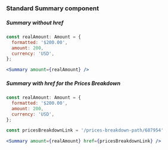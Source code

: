 ### Standard Summary component

##### Summary without href

```jsx padded
const realAmount: Amount = {
  formatted: '$200.00',
  amount: 200,
  currency: 'USD',
};

<Summary amount={realAmount} />
```

##### Summary with href for the Prices Breakdown

```jsx padded
const realAmount: Amount = {
  formatted: '$200.00',
  amount: 200,
  currency: 'USD',
};

const pricesBreakdownLink = '/prices-breakdown-path/687954'

<Summary amount={realAmount} href={pricesBreakdownLink} />
```
